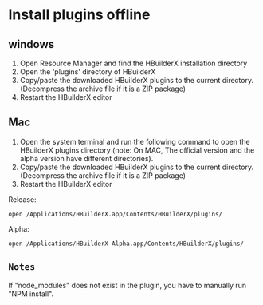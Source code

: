 # Install plugins offline

## windows

1. Open Resource Manager and find the HBuilderX installation directory
2. Open the 'plugins' directory of HBuilderX
3. Copy/paste the downloaded HBuilderX plugins to the current directory. (Decompress the archive file if it is a ZIP package)
4. Restart the HBuilderX editor

## Mac

1. Open the system terminal and run the following command to open the HBuilderX plugins directory (note: On MAC, The official version and the alpha version have different directories).
2. Copy/paste the downloaded HBuilderX plugins to the current directory. (Decompress the archive file if it is a ZIP package)
3. Restart the HBuilderX editor

Release:
```shell
open /Applications/HBuilderX.app/Contents/HBuilderX/plugins/
```

Alpha: 
```shell
open /Applications/HBuilderX-Alpha.app/Contents/HBuilderX/plugins/
```

## `Notes`

If "node_modules" does not exist in the plugin, you have to manually run "NPM install".
